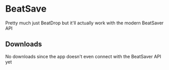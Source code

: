 # BeatSave
Pretty much just BeatDrop but it'll actually work with the modern BeatSaver API

## Downloads
No downloads since the app doesn't even connect with the BeatSaver API yet
